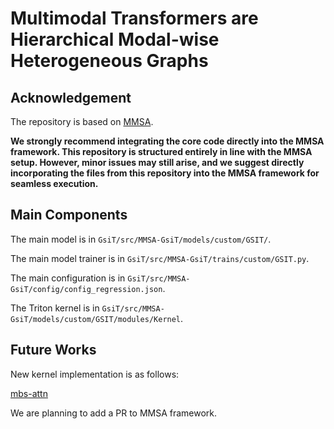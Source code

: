 # Multimodal Transformers are Hierarchical Modal-wise Heterogeneous Graphs

## Acknowledgement

The repository is based on [MMSA](https://github.com/thuiar/MMSA).

**We strongly recommend integrating the core code directly into the MMSA framework. This repository is structured entirely in line with the MMSA setup. However, minor issues may still arise, and we suggest directly incorporating the files from this repository into the MMSA framework for seamless execution.**

## Main Components

The main model is in `GsiT/src/MMSA-GsiT/models/custom/GSIT/`.

The main model trainer is in `GsiT/src/MMSA-GsiT/trains/custom/GSIT.py`.

The main configuration is in `GsiT/src/MMSA-GsiT/config/config_regression.json`.

The Triton kernel is in `GsiT/src/MMSA-GsiT/models/custom/GSIT/modules/Kernel`.

## Future Works

New kernel implementation is as follows:

[mbs-attn](https://github.com/drewjin/mbs-attn)

We are planning to add a PR to MMSA framework.
